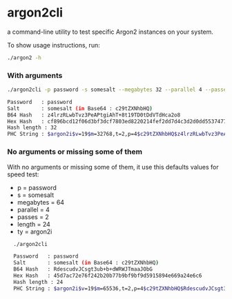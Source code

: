 # argon2cli
a command-line utility to test specific Argon2 instances on your system.

To show usage instructions, run:
```bash
./argon2 -h
```

### With arguments
```bash
./argon2cli -p password -s somesalt --megabytes 32 --parallel 4 --passes 2 --length 32 --ty argon2i

Password   : password
Salt       : somesalt (in Base64 : c29tZXNhbHQ)
B64 Hash   : z4lrzRLwbTvz3PeAPtgiAhT+8t19TD0tDdVTdHca2o8
Hex Hash   : cf896bcd12f06d3bf3dcf7803ed8220214fef2dd7d4c3d2d0dd55374771ada8f
Hash length : 32
PHC String : $argon2i$v=19$m=32768,t=2,p=4$c29tZXNhbHQ$z4lrzRLwbTvz3PeAPtgiAhT+8t19TD0tDdVTdHca2o8
```

### No arguments or missing some of them
With no arguments or missing some of them, it use this defaults values for speed test:
- p = password
- s = somesalt
- megabytes = 64
- parallel = 4
- passes = 2
- length = 24
- ty = argon2i

```bash
  ./argon2cli

  Password   : password
  Salt       : somesalt (in Base64 : c29tZXNhbHQ)
  B64 Hash   : RdescudvJCsgt3ub+b+dWRWJTmaaJObG
  Hex Hash   : 45d7ac72e76f242b20b77b9bf9bf9d5915894e669a24e6c6
  Hash length : 24
  PHC String : $argon2i$v=19$m=65536,t=2,p=4$c29tZXNhbHQ$RdescudvJCsgt3ub+b+dWRWJTmaaJObG
```
